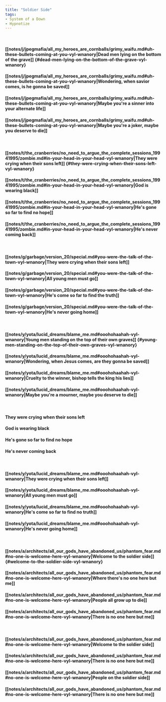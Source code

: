```yaml
---
title: "Soldier Side"
tags:
- System of a Down
- Hypnotize
---
```

&nbsp;
#### [[notes/j/jpegmafia/all_my_heroes_are_cornballs/grimy_waifu.md#uh-these-bullets-coming-at-you-vyl-wnanory|Dead men lying on the bottom of the grave]] {#dead-men-lying-on-the-bottom-of-the-grave-vyl-wnanory}
#### [[notes/j/jpegmafia/all_my_heroes_are_cornballs/grimy_waifu.md#uh-these-bullets-coming-at-you-vyl-wnanory|Wondering, when savior comes, is he gonna be saved]]
#### [[notes/j/jpegmafia/all_my_heroes_are_cornballs/grimy_waifu.md#uh-these-bullets-coming-at-you-vyl-wnanory|Maybe you're a sinner into your alternate life]]
#### [[notes/j/jpegmafia/all_my_heroes_are_cornballs/grimy_waifu.md#uh-these-bullets-coming-at-you-vyl-wnanory|Maybe you're a joker, maybe you deserve to die]]
&nbsp;
#### [[notes/t/the_cranberries/no_need_to_argue_the_complete_sessions_19941995/zombie.md#in-your-head-in-your-head-vyl-wnanory|They were crying when their sons left]] {#they-were-crying-when-their-sons-left-vyl-wnanory}
#### [[notes/t/the_cranberries/no_need_to_argue_the_complete_sessions_19941995/zombie.md#in-your-head-in-your-head-vyl-wnanory|God is wearing black]]
#### [[notes/t/the_cranberries/no_need_to_argue_the_complete_sessions_19941995/zombie.md#in-your-head-in-your-head-vyl-wnanory|He's gone so far to find no hope]]
#### [[notes/t/the_cranberries/no_need_to_argue_the_complete_sessions_19941995/zombie.md#in-your-head-in-your-head-vyl-wnanory|He's never coming back]]
&nbsp;
#### [[notes/g/garbage/version_20/special.md#you-were-the-talk-of-the-town-vyl-wnanory|They were crying when their sons left]]
#### [[notes/g/garbage/version_20/special.md#you-were-the-talk-of-the-town-vyl-wnanory|All young men must go]]
#### [[notes/g/garbage/version_20/special.md#you-were-the-talk-of-the-town-vyl-wnanory|He's come so far to find the truth]]
#### [[notes/g/garbage/version_20/special.md#you-were-the-talk-of-the-town-vyl-wnanory|He's never going home]]
&nbsp;
#### [[notes/y/yota/lucid_dreams/blame_me.md#ooohohaahah-vyl-wnanory|Young men standing on the top of their own graves]] {#young-men-standing-on-the-top-of-their-own-graves-vyl-wnanory}
#### [[notes/y/yota/lucid_dreams/blame_me.md#ooohohaahah-vyl-wnanory|Wondering, when Jesus comes, are they gonna be saved]]
#### [[notes/y/yota/lucid_dreams/blame_me.md#ooohohaahah-vyl-wnanory|Cruelty to the winner, bishop tells the king his lies]]
#### [[notes/y/yota/lucid_dreams/blame_me.md#ooohohaahah-vyl-wnanory|Maybe you're a mourner, maybe you deserve to die]]
&nbsp;
#### They were crying when their sons left
#### God is wearing black
#### He's gone so far to find no hope
#### He's never coming back
&nbsp;
#### [[notes/y/yota/lucid_dreams/blame_me.md#ooohohaahah-vyl-wnanory|They were crying when their sons left]]
#### [[notes/y/yota/lucid_dreams/blame_me.md#ooohohaahah-vyl-wnanory|All young men must go]]
#### [[notes/y/yota/lucid_dreams/blame_me.md#ooohohaahah-vyl-wnanory|He's come so far to find no truth]]
#### [[notes/y/yota/lucid_dreams/blame_me.md#ooohohaahah-vyl-wnanory|He's never going home]]
&nbsp;
#### [[notes/a/architects/all_our_gods_have_abandoned_us/phantom_fear.md#no-one-is-welcome-here-vyl-wnanory|Welcome to the soldier side]] {#welcome-to-the-soldier-side-vyl-wnanory}
#### [[notes/a/architects/all_our_gods_have_abandoned_us/phantom_fear.md#no-one-is-welcome-here-vyl-wnanory|Where there's no one here but me]]
#### [[notes/a/architects/all_our_gods_have_abandoned_us/phantom_fear.md#no-one-is-welcome-here-vyl-wnanory|People all grow up to die]]
#### [[notes/a/architects/all_our_gods_have_abandoned_us/phantom_fear.md#no-one-is-welcome-here-vyl-wnanory|There is no one here but me]]
&nbsp;
#### [[notes/a/architects/all_our_gods_have_abandoned_us/phantom_fear.md#no-one-is-welcome-here-vyl-wnanory|Welcome to the soldier side]]
#### [[notes/a/architects/all_our_gods_have_abandoned_us/phantom_fear.md#no-one-is-welcome-here-vyl-wnanory|There is no one here but me]]
#### [[notes/a/architects/all_our_gods_have_abandoned_us/phantom_fear.md#no-one-is-welcome-here-vyl-wnanory|People on the soldier side]]
#### [[notes/a/architects/all_our_gods_have_abandoned_us/phantom_fear.md#no-one-is-welcome-here-vyl-wnanory|There is no one here but me]]
